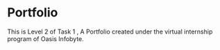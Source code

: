 # Portfolio
This is Level 2 of Task 1 , A Portfolio created under the virtual internship program of Oasis Infobyte.
